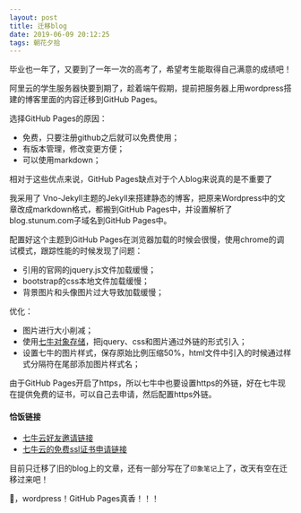 ```yaml
---
layout: post
title: 迁移blog
date: 2019-06-09 20:12:25
tags: 朝花夕拾
---
```


毕业也一年了，又要到了一年一次的高考了，希望考生能取得自己满意的成绩吧！

阿里云的学生服务器快要到期了，趁着端午假期，提前把服务器上用wordpress搭建的博客里面的内容迁移到GitHub Pages。

选择GitHub Pages的原因：
* 免费，只要注册github之后就可以免费使用；
* 有版本管理，修改变更方便；
* 可以使用markdown；
  
相对于这些优点来说，GitHub Pages缺点对于个人blog来说真的是不重要了

我采用了 Vno-Jekyll主题的Jekyll来搭建静态的博客，把原来Wordpress中的文章改成markdown格式，都搬到GitHub Pages中，并设置解析了blog.stunum.com子域名到GitHub Pages中。

配置好这个主题到GitHub Pages在浏览器加载的时候会很慢，使用chrome的调试模式，跟踪性能的时候发现了问题：
* 引用的官网的jquery.js文件加载缓慢；
* bootstrap的css本地文件加载缓慢；
* 背景图片和头像图片过大导致加载缓慢；
  
优化：
* 图片进行大小削减；
* 使用[七牛对象存储](https://portal.qiniu.com/signup?code=1h99yr82jnnf6)，把jquery、css和图片通过外链的形式引入；
* 设置七牛的图片样式，保存原始比例压缩50%，html文件中引入的时候通过样式分隔符在尾部添加图片样式名；

由于GitHub Pages开启了https，所以七牛中也要设置https的外链，好在七牛现在提供免费的证书，可以自己去申请，然后配置https外链。


#### 恰饭链接
* [七牛云好友邀请链接](https://portal.qiniu.com/signup?code=1h99yr82jnnf6)
* [七牛云的免费ssl证书申请链接](https://portal.qiniu.com/certificate/apply)


目前只迁移了旧的blog上的文章，还有一部分写在了`印象笔记`上了，改天有空在迁移过来吧！

👋，wordpress！GitHub Pages真香！！！